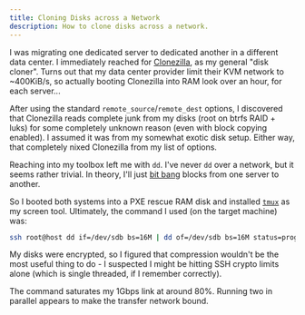 ```yaml
---
title: Cloning Disks across a Network
description: How to clone disks across a network.
---
```


I was migrating one dedicated server to dedicated another in a different data center. I immediately reached for [Clonezilla](https://clonezilla.org/), as my general "disk cloner". Turns out that my data center provider limit their KVM network to ~400KiB/s, so actually booting Clonezilla into RAM look over an hour, for each server...

After using the standard `remote_source`/`remote_dest` options, I discovered that Clonezilla reads complete junk from my disks (root on btrfs RAID + luks) for some completely unknown reason (even with block copying enabled). I assumed it was from my somewhat exotic disk setup. Either way, that completely nixed Clonezilla from my list of options.

Reaching into my toolbox left me with `dd`. I've never `dd` over a network, but it seems rather trivial. In theory, I'll just [bit bang](https://en.wikipedia.org/wiki/Bit_banging) blocks from one server to another.

So I booted both systems into a PXE rescue RAM disk and installed [`tmux`](https://man7.org/linux/man-pages/man1/tmux.1.html) as my screen tool. Ultimately, the command I used (on the target machine) was:


```bash
ssh root@host dd if=/dev/sdb bs=16M | dd of=/dev/sdb bs=16M status=progress
```

My disks were encrypted, so I figured that compression wouldn't be the most useful thing to do - I suspected I might be hitting SSH crypto limits alone (which is single threaded, if I remember correctly).

The command saturates my 1Gbps link at around 80%. Running two in parallel appears to make the transfer network bound.
